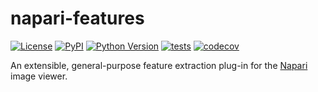 # napari-features

[![License](https://img.shields.io/pypi/l/napari-features.svg?color=green)](https://github.com/0x00b1/napari-features/raw/master/LICENSE)
[![PyPI](https://img.shields.io/pypi/v/napari-features.svg?color=green)](https://pypi.org/project/napari-features)
[![Python Version](https://img.shields.io/pypi/pyversions/napari-features.svg?color=green)](https://python.org)
[![tests](https://github.com/0x00b1/napari-features/workflows/tests/badge.svg)](https://github.com/0x00b1/napari-features/actions)
[![codecov](https://codecov.io/gh/0x00b1/napari-features/branch/master/graph/badge.svg)](https://codecov.io/gh/0x00b1/napari-features)

An extensible, general-purpose feature extraction plug-in for the [Napari](https://napari.org) image viewer.

